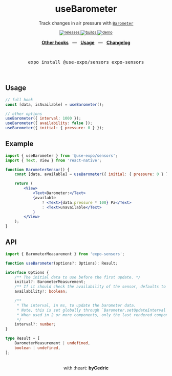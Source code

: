 <div align="center">
    <h1>useBarometer</h1>
    <p>Track changes in air pressure with <a href="https://docs.expo.io/versions/latest/sdk/barometer/"><code>Barometer</code></a></p>
    <sup>
        <a href="https://github.com/bycedric/use-expo/releases">
            <img src="https://img.shields.io/github/release/byCedric/use-expo/all.svg?style=flat-square" alt="releases" />
        </a>
        <a href="https://github.com/bycedric/use-expo/actions">
            <img src="https://img.shields.io/github/workflow/status/byCedric/use-expo/Packages/master.svg?style=flat-square" alt="builds" />
        </a>
        <a href="https://exp.host/@bycedric/use-expo">
            <img src="https://img.shields.io/badge/demo-expo.io-lightgrey.svg?style=flat-square" alt="demo" />
        </a>
    </sup>
    <br />
    <p align="center">
        <a href="https://github.com/byCedric/use-expo#readme"><b>Other hooks</b></a>
        &nbsp;&nbsp;&mdash;&nbsp;&nbsp;
        <a href="https://github.com/byCedric/use-expo#usage"><b>Usage</b></a>
        &nbsp;&nbsp;&mdash;&nbsp;&nbsp;
        <a href="https://github.com/byCedric/use-expo/blob/master/CHANGELOG.md"><b>Changelog</b></a>
    </p>
    <br />
    <pre>expo install @use-expo/sensors expo-sensors</pre>
    <br />
</div>

## Usage

```jsx
// full hook
const [data, isAvailable] = useBarometer();

// other options
useBarometer({ interval: 1000 });
useBarometer({ availability: false });
useBarometer({ initial: { pressure: 0 } });
```


## Example

```jsx
import { useBarometer } from '@use-expo/sensors';
import { Text, View } from 'react-native';

function BarometerSensor() {
    const [data, available] = useBarometer({ initial: { pressure: 0 } });

    return (
        <View>
            <Text>Barometer:</Text>
            {available
                ? <Text>{data.pressure * 100} Pa</Text>
                : <Text>unavailable</Text>
            }
        </View>
    );
}
```


## API

```ts
import { BarometerMeasurement } from 'expo-sensors';

function useBarometer(options?: Options): Result;

interface Options {
    /** The initial data to use before the first update. */
    initial?: BarometerMeasurement;
    /** If it should check the availability of the sensor, defaults to `true`. */
    availability?: boolean;

    /**
     * The interval, in ms, to update the barometer data.
     * Note, this is set globally through `Barometer.setUpdateInterval`.
     * When used in 2 or more components, only the last rendered component's interval will be used for all.
     */
    interval?: number;
}

type Result = [
    BarometerMeasurement | undefined,
    boolean | undefined,
];
```

<div align="center">
    <br />
    with :heart: <strong>byCedric</strong>
    <br />
</div>

